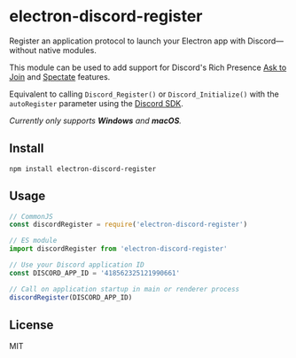 # electron-discord-register
Register an application protocol to launch your Electron app with Discord—without native modules.

This module can be used to add support for Discord's Rich Presence [Ask to Join](https://discordapp.com/developers/docs/rich-presence/how-to#ask-to-join) and [Spectate](https://discordapp.com/developers/docs/rich-presence/how-to#spectating) features.

Equivalent to calling `Discord_Register()` or `Discord_Initialize()` with the `autoRegister` parameter using the [Discord SDK](https://discordapp.com/developers/docs/rich-presence/how-to#initialization).

_Currently only supports **Windows** and **macOS**._

## Install
```
npm install electron-discord-register
```

## Usage
```js
// CommonJS
const discordRegister = require('electron-discord-register')

// ES module
import discordRegister from 'electron-discord-register'

// Use your Discord application ID
const DISCORD_APP_ID = '418562325121990661'

// Call on application startup in main or renderer process
discordRegister(DISCORD_APP_ID)
```

## License
MIT